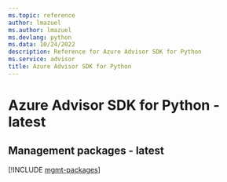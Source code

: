 ```yaml
---
ms.topic: reference
author: lmazuel
ms.author: lmazuel
ms.devlang: python
ms.data: 10/24/2022
description: Reference for Azure Advisor SDK for Python
ms.service: advisor
title: Azure Advisor SDK for Python
---
```

# Azure Advisor SDK for Python - latest

## Management packages - latest
[!INCLUDE [mgmt-packages](advisor-mgmt-index.md)]